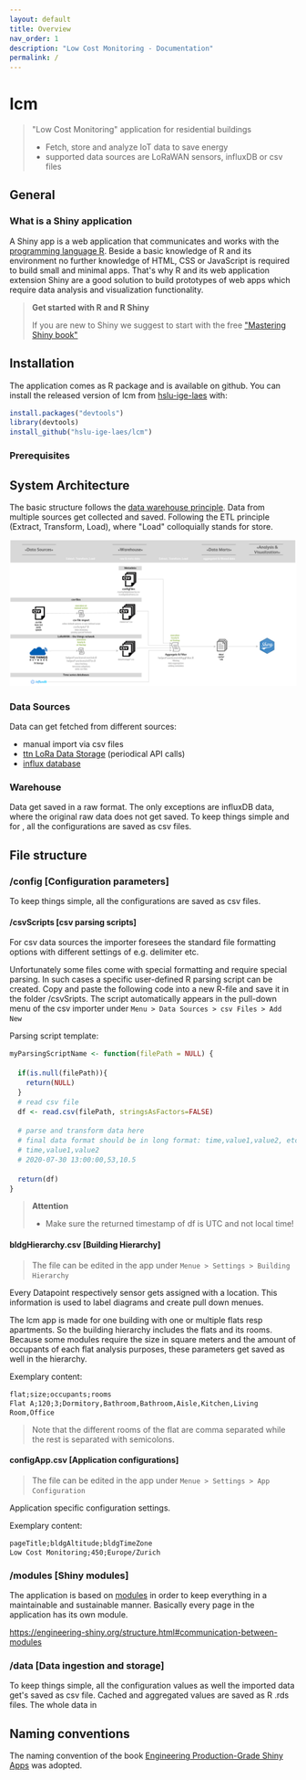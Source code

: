 ```yaml
---
layout: default
title: Overview
nav_order: 1
description: "Low Cost Monitoring - Documentation"
permalink: /
---
```

# lcm
> "Low Cost Monitoring" application for residential buildings
> - Fetch, store and analyze IoT data to save energy
> - supported data sources are LoRaWAN sensors, influxDB or csv files

## General
### What is a Shiny application
A Shiny app is a web  application that communicates and works with the [programming language R](https://en.wikipedia.org/wiki/R_(programming_language)). Beside a basic knowledge of R and its environment no further knowledge of HTML, CSS or JavaScript is required to build small and minimal apps. That's why R and its web application extension Shiny are a good solution to build prototypes of web apps which require data analysis and visualization functionality. 

>**Get started with R and R Shiny**
>
> If you are new to Shiny we suggest to start with the free <a href="https://mastering-shiny.org/" target="_blank">"Mastering Shiny book"</a>

## Installation
The application comes as R package and is available on github.
You can install the released version of lcm from [hslu-ige-laes](https://github.com/hslu-ige-laes/) with:

``` r
install.packages("devtools")
library(devtools)
install_github("hslu-ige-laes/lcm")
```

### Prerequisites



## System Architecture
The basic structure follows the [data warehouse principle](https://en.wikipedia.org/wiki/Data_warehouse). Data from multiple sources get collected and saved. Following the ETL principle (Extract, Transform, Load), where "Load" colloquially stands for store.  

[![Application Architecture](https://raw.githubusercontent.com/hslu-ige-laes/lcm/master/docs/docs/systemArchitecture_01.PNG)]()

### Data Sources
Data can get fetched from different sources:
- manual import via csv files
- [ttn LoRa Data Storage](https://www.thethingsnetwork.org/docs/applications/storage/) (periodical API calls)
- [influx database](https://docs.influxdata.com/influxdb/)

### Warehouse
Data get saved in a raw format. The only exceptions are influxDB data, where the original raw data does not get saved. To keep things simple and for , all the configurations are saved as csv files.


## File structure
### /config [Configuration parameters]
To keep things simple, all the configurations are saved as csv files.

#### /csvScripts [csv parsing scripts]
For csv data sources the importer foresees the standard file formatting options with different settings of e.g. delimiter etc.

Unfortunately some files come with special formatting and require special parsing. In such cases a specific user-defined R parsing script can be created.
Copy and paste the following code into a new R-file and save it in the folder /csvSripts. The script automatically appears in the pull-down menu of the csv importer under `Menu > Data Sources > csv Files > Add New` 

Parsing script template:
```R
myParsingScriptName <- function(filePath = NULL) {
  
  if(is.null(filePath)){
    return(NULL)
  }
  # read csv file
  df <- read.csv(filePath, stringsAsFactors=FALSE)
  
  # parse and transform data here
  # final data format should be in long format: time,value1,value2, etc.
  # time,value1,value2
  # 2020-07-30 13:00:00,53,10.5

  return(df)
}
```
>**Attention**
>- Make sure the returned timestamp of df is UTC and not local time!


#### bldgHierarchy.csv [Building Hierarchy]
>The file can be edited in the app under `Menue > Settings > Building Hierarchy`

Every Datapoint respectively sensor gets assigned with a location. This information is used to label diagrams and create pull down menues.

The lcm app is made for one building with one or multiple flats resp apartments. So the building hierarchy includes the flats and its rooms. Because some modules require the size in square meters and the amount of occupants of each flat analysis purposes, these parameters get saved as well in the hierarchy.

Exemplary content:
```csv
flat;size;occupants;rooms
Flat A;120;3;Dormitory,Bathroom,Bathroom,Aisle,Kitchen,Living Room,Office
```

>Note that the different rooms of the flat are comma separated while the rest is separated with semicolons.

#### configApp.csv [Application configurations]
>The file can be edited in the app under `Menue > Settings > App Configuration`

Application specific configuration settings.

Exemplary content:
```csv
pageTitle;bldgAltitude;bldgTimeZone
Low Cost Monitoring;450;Europe/Zurich
```

### /modules [Shiny modules]
The application is based on <a href="https://mastering-shiny.org/scaling-modules.html" target="_blank">modules</a> in order to keep everything in a maintainable and sustainable manner. Basically every page in the application has its own module.

https://engineering-shiny.org/structure.html#communication-between-modules

### /data [Data ingestion and storage]
To keep things simple, all the configuration values as well the imported data get's saved as csv file.
Cached and aggregated values are saved as R .rds files.
The whole data in

## Naming conventions
The naming convention of the book [Engineering Production-Grade Shiny Apps](https://engineering-shiny.org/structure.html#conventions-matter) was adopted.

